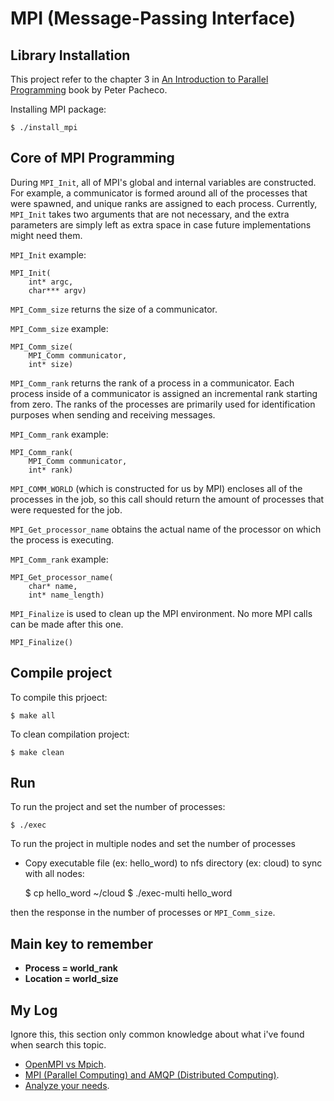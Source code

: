 # MPI (Message-Passing Interface)

## Library Installation

This project refer to the chapter 3 in [An Introduction to Parallel Programming](https://www.elsevier.com/books/an-introduction-to-parallel-programming/pacheco/978-0-12-374260-5) book by Peter Pacheco.

Installing MPI package:

    $ ./install_mpi

## Core of MPI Programming

During `MPI_Init`, all of MPI's global and internal variables are constructed. For example, a communicator is formed around all of the processes that were spawned, and unique ranks are assigned to each process. Currently, `MPI_Init` takes two arguments that are not necessary, and the extra parameters are simply left as extra space in case future implementations might need them.

`MPI_Init` example:

    MPI_Init(
        int* argc,
        char*** argv)

`MPI_Comm_size` returns the size of a communicator.

`MPI_Comm_size` example:

    MPI_Comm_size(
        MPI_Comm communicator,
        int* size)

`MPI_Comm_rank` returns the rank of a process in a communicator. Each process inside of a communicator is assigned an incremental rank starting from zero. The ranks of the processes are primarily used for identification purposes when sending and receiving messages.

`MPI_Comm_rank` example:

    MPI_Comm_rank(
        MPI_Comm communicator,
        int* rank)

`MPI_COMM_WORLD` (which is constructed for us by MPI) encloses all of the processes in the job, so this call should return the amount of processes that were requested for the job.

`MPI_Get_processor_name` obtains the actual name of the processor on which the process is executing.


`MPI_Comm_rank` example:

    MPI_Get_processor_name(
        char* name,
        int* name_length)

`MPI_Finalize` is used to clean up the MPI environment. No more MPI calls can be made after this one.

    MPI_Finalize()

## Compile project

To compile this prjoect:

    $ make all

To clean compilation project:

    $ make clean

## Run

To run the project and set the number of processes:

    $ ./exec

To run the project in multiple nodes and set the number of processes

+ Copy executable file (ex: hello_word) to nfs directory (ex: cloud) to sync with all nodes:

    $ cp hello_word ~/cloud
    $ ./exec-multi hello_word

then the response in the number of processes or `MPI_Comm_size`.

## Main key to remember
+ **Process = world_rank**
+ **Location = world_size**



## My Log

Ignore this, this section only common knowledge about what i've found when search this topic.

+ [OpenMPI vs Mpich](http://stackoverflow.com/questions/2427399/mpich-vs-openmpi).
+ [MPI (Parallel Computing) and AMQP (Distributed Computing)](http://stackoverflow.com/questions/3842300/can-message-oriented-middleware-be-used-instead-of-mpi-to-coordinate-distributed).
+ [Analyze your needs](http://stackoverflow.com/questions/6756630/python-openmpi-vs-rabbitmq).
